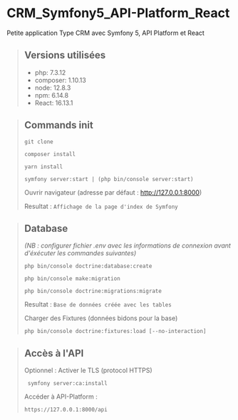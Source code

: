 # CRM_Symfony5_API-Platform_React

Petite application Type CRM avec Symfony 5, API Platform et React

> ## Versions utilisées
> * php: 7.3.12
> * composer: 1.10.13
> * node: 12.8.3
> * npm: 6.14.8
> * React: 16.13.1

> ## Commands init
> ```
> git clone
> ```
> ```
> composer install
> ```
> ```
> yarn install
> ```
> ```
> symfony server:start | (php bin/console server:start)
> ```
> Ouvrir navigateur (adresse par défaut : http://127.0.0.1:8000)
>
> Resultat : `Affichage de la page d'index de Symfony`

> ## Database 
> *(NB : configurer fichier .env avec les informations de connexion avant d'éxécuter les commandes suivantes)*
> ```
> php bin/console doctrine:database:create
> ```
> ```
> php bin/console make:migration
> ```
> ```
> php bin/console doctrine:migrations:migrate
> ```
> Resultat : `Base de données créée avec les tables` 
>
> Charger des Fixtures (données bidons pour la base) 
> ```
> php bin/console doctrine:fixtures:load [--no-interaction]
> ```

> ## Accès à l'API 
> Optionnel : Activer le TLS (protocol HTTPS)
> ```
>  symfony server:ca:install
> ```
> Accéder à API-Platform :
> ```
> https://127.0.0.1:8000/api
> ```
